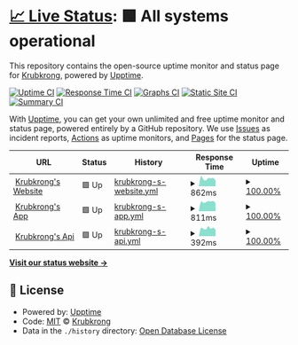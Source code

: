 # [📈 Live Status](https://krubkrong.github.io/status): <!--live status--> **🟩 All systems operational**

This repository contains the open-source uptime monitor and status page for [Krubkrong](krubkrong.com), powered by [Upptime](https://github.com/upptime/upptime).

[![Uptime CI](https://github.com/krubkrong/status/workflows/Uptime%20CI/badge.svg)](https://github.com/krubkrong/status/actions?query=workflow%3A%22Uptime+CI%22)
[![Response Time CI](https://github.com/krubkrong/status/workflows/Response%20Time%20CI/badge.svg)](https://github.com/krubkrong/status/actions?query=workflow%3A%22Response+Time+CI%22)
[![Graphs CI](https://github.com/krubkrong/status/workflows/Graphs%20CI/badge.svg)](https://github.com/krubkrong/status/actions?query=workflow%3A%22Graphs+CI%22)
[![Static Site CI](https://github.com/krubkrong/status/workflows/Static%20Site%20CI/badge.svg)](https://github.com/krubkrong/status/actions?query=workflow%3A%22Static+Site+CI%22)
[![Summary CI](https://github.com/krubkrong/status/workflows/Summary%20CI/badge.svg)](https://github.com/krubkrong/status/actions?query=workflow%3A%22Summary+CI%22)

With [Upptime](https://upptime.js.org), you can get your own unlimited and free uptime monitor and status page, powered entirely by a GitHub repository. We use [Issues](https://github.com/krubkrong/status/issues) as incident reports, [Actions](https://github.com/krubkrong/status/actions) as uptime monitors, and [Pages](https://krubkrong.github.io/status) for the status page.

<!--start: status pages-->
<!-- This summary is generated by Upptime (https://github.com/upptime/upptime) -->
<!-- Do not edit this manually, your changes will be overwritten -->
<!-- prettier-ignore -->
| URL | Status | History | Response Time | Uptime |
| --- | ------ | ------- | ------------- | ------ |
| <img alt="" src="https://favicons.githubusercontent.com/krubkrong.com" height="13"> [Krubkrong's Website](https://krubkrong.com) | 🟩 Up | [krubkrong-s-website.yml](https://github.com/krubkrong/status/commits/HEAD/history/krubkrong-s-website.yml) | <details><summary><img alt="Response time graph" src="./graphs/krubkrong-s-website/response-time-week.png" height="20"> 862ms</summary><br><a href="https://krubkrong.github.io/status/history/krubkrong-s-website"><img alt="Response time 958" src="https://img.shields.io/endpoint?url=https%3A%2F%2Fraw.githubusercontent.com%2Fkrubkrong%2Fstatus%2FHEAD%2Fapi%2Fkrubkrong-s-website%2Fresponse-time.json"></a><br><a href="https://krubkrong.github.io/status/history/krubkrong-s-website"><img alt="24-hour response time 774" src="https://img.shields.io/endpoint?url=https%3A%2F%2Fraw.githubusercontent.com%2Fkrubkrong%2Fstatus%2FHEAD%2Fapi%2Fkrubkrong-s-website%2Fresponse-time-day.json"></a><br><a href="https://krubkrong.github.io/status/history/krubkrong-s-website"><img alt="7-day response time 862" src="https://img.shields.io/endpoint?url=https%3A%2F%2Fraw.githubusercontent.com%2Fkrubkrong%2Fstatus%2FHEAD%2Fapi%2Fkrubkrong-s-website%2Fresponse-time-week.json"></a><br><a href="https://krubkrong.github.io/status/history/krubkrong-s-website"><img alt="30-day response time 863" src="https://img.shields.io/endpoint?url=https%3A%2F%2Fraw.githubusercontent.com%2Fkrubkrong%2Fstatus%2FHEAD%2Fapi%2Fkrubkrong-s-website%2Fresponse-time-month.json"></a><br><a href="https://krubkrong.github.io/status/history/krubkrong-s-website"><img alt="1-year response time 958" src="https://img.shields.io/endpoint?url=https%3A%2F%2Fraw.githubusercontent.com%2Fkrubkrong%2Fstatus%2FHEAD%2Fapi%2Fkrubkrong-s-website%2Fresponse-time-year.json"></a></details> | <details><summary><a href="https://krubkrong.github.io/status/history/krubkrong-s-website">100.00%</a></summary><a href="https://krubkrong.github.io/status/history/krubkrong-s-website"><img alt="All-time uptime 99.80%" src="https://img.shields.io/endpoint?url=https%3A%2F%2Fraw.githubusercontent.com%2Fkrubkrong%2Fstatus%2FHEAD%2Fapi%2Fkrubkrong-s-website%2Fuptime.json"></a><br><a href="https://krubkrong.github.io/status/history/krubkrong-s-website"><img alt="24-hour uptime 100.00%" src="https://img.shields.io/endpoint?url=https%3A%2F%2Fraw.githubusercontent.com%2Fkrubkrong%2Fstatus%2FHEAD%2Fapi%2Fkrubkrong-s-website%2Fuptime-day.json"></a><br><a href="https://krubkrong.github.io/status/history/krubkrong-s-website"><img alt="7-day uptime 100.00%" src="https://img.shields.io/endpoint?url=https%3A%2F%2Fraw.githubusercontent.com%2Fkrubkrong%2Fstatus%2FHEAD%2Fapi%2Fkrubkrong-s-website%2Fuptime-week.json"></a><br><a href="https://krubkrong.github.io/status/history/krubkrong-s-website"><img alt="30-day uptime 100.00%" src="https://img.shields.io/endpoint?url=https%3A%2F%2Fraw.githubusercontent.com%2Fkrubkrong%2Fstatus%2FHEAD%2Fapi%2Fkrubkrong-s-website%2Fuptime-month.json"></a><br><a href="https://krubkrong.github.io/status/history/krubkrong-s-website"><img alt="1-year uptime 99.80%" src="https://img.shields.io/endpoint?url=https%3A%2F%2Fraw.githubusercontent.com%2Fkrubkrong%2Fstatus%2FHEAD%2Fapi%2Fkrubkrong-s-website%2Fuptime-year.json"></a></details>
| <img alt="" src="https://favicons.githubusercontent.com/app.krubkrong.com" height="13"> [Krubkrong's App](https://app.krubkrong.com) | 🟩 Up | [krubkrong-s-app.yml](https://github.com/krubkrong/status/commits/HEAD/history/krubkrong-s-app.yml) | <details><summary><img alt="Response time graph" src="./graphs/krubkrong-s-app/response-time-week.png" height="20"> 811ms</summary><br><a href="https://krubkrong.github.io/status/history/krubkrong-s-app"><img alt="Response time 675" src="https://img.shields.io/endpoint?url=https%3A%2F%2Fraw.githubusercontent.com%2Fkrubkrong%2Fstatus%2FHEAD%2Fapi%2Fkrubkrong-s-app%2Fresponse-time.json"></a><br><a href="https://krubkrong.github.io/status/history/krubkrong-s-app"><img alt="24-hour response time 757" src="https://img.shields.io/endpoint?url=https%3A%2F%2Fraw.githubusercontent.com%2Fkrubkrong%2Fstatus%2FHEAD%2Fapi%2Fkrubkrong-s-app%2Fresponse-time-day.json"></a><br><a href="https://krubkrong.github.io/status/history/krubkrong-s-app"><img alt="7-day response time 811" src="https://img.shields.io/endpoint?url=https%3A%2F%2Fraw.githubusercontent.com%2Fkrubkrong%2Fstatus%2FHEAD%2Fapi%2Fkrubkrong-s-app%2Fresponse-time-week.json"></a><br><a href="https://krubkrong.github.io/status/history/krubkrong-s-app"><img alt="30-day response time 755" src="https://img.shields.io/endpoint?url=https%3A%2F%2Fraw.githubusercontent.com%2Fkrubkrong%2Fstatus%2FHEAD%2Fapi%2Fkrubkrong-s-app%2Fresponse-time-month.json"></a><br><a href="https://krubkrong.github.io/status/history/krubkrong-s-app"><img alt="1-year response time 675" src="https://img.shields.io/endpoint?url=https%3A%2F%2Fraw.githubusercontent.com%2Fkrubkrong%2Fstatus%2FHEAD%2Fapi%2Fkrubkrong-s-app%2Fresponse-time-year.json"></a></details> | <details><summary><a href="https://krubkrong.github.io/status/history/krubkrong-s-app">100.00%</a></summary><a href="https://krubkrong.github.io/status/history/krubkrong-s-app"><img alt="All-time uptime 99.86%" src="https://img.shields.io/endpoint?url=https%3A%2F%2Fraw.githubusercontent.com%2Fkrubkrong%2Fstatus%2FHEAD%2Fapi%2Fkrubkrong-s-app%2Fuptime.json"></a><br><a href="https://krubkrong.github.io/status/history/krubkrong-s-app"><img alt="24-hour uptime 100.00%" src="https://img.shields.io/endpoint?url=https%3A%2F%2Fraw.githubusercontent.com%2Fkrubkrong%2Fstatus%2FHEAD%2Fapi%2Fkrubkrong-s-app%2Fuptime-day.json"></a><br><a href="https://krubkrong.github.io/status/history/krubkrong-s-app"><img alt="7-day uptime 100.00%" src="https://img.shields.io/endpoint?url=https%3A%2F%2Fraw.githubusercontent.com%2Fkrubkrong%2Fstatus%2FHEAD%2Fapi%2Fkrubkrong-s-app%2Fuptime-week.json"></a><br><a href="https://krubkrong.github.io/status/history/krubkrong-s-app"><img alt="30-day uptime 100.00%" src="https://img.shields.io/endpoint?url=https%3A%2F%2Fraw.githubusercontent.com%2Fkrubkrong%2Fstatus%2FHEAD%2Fapi%2Fkrubkrong-s-app%2Fuptime-month.json"></a><br><a href="https://krubkrong.github.io/status/history/krubkrong-s-app"><img alt="1-year uptime 99.86%" src="https://img.shields.io/endpoint?url=https%3A%2F%2Fraw.githubusercontent.com%2Fkrubkrong%2Fstatus%2FHEAD%2Fapi%2Fkrubkrong-s-app%2Fuptime-year.json"></a></details>
| <img alt="" src="https://favicons.githubusercontent.com/api.krubkrong.com" height="13"> [Krubkrong's Api](https://api.krubkrong.com) | 🟩 Up | [krubkrong-s-api.yml](https://github.com/krubkrong/status/commits/HEAD/history/krubkrong-s-api.yml) | <details><summary><img alt="Response time graph" src="./graphs/krubkrong-s-api/response-time-week.png" height="20"> 392ms</summary><br><a href="https://krubkrong.github.io/status/history/krubkrong-s-api"><img alt="Response time 326" src="https://img.shields.io/endpoint?url=https%3A%2F%2Fraw.githubusercontent.com%2Fkrubkrong%2Fstatus%2FHEAD%2Fapi%2Fkrubkrong-s-api%2Fresponse-time.json"></a><br><a href="https://krubkrong.github.io/status/history/krubkrong-s-api"><img alt="24-hour response time 302" src="https://img.shields.io/endpoint?url=https%3A%2F%2Fraw.githubusercontent.com%2Fkrubkrong%2Fstatus%2FHEAD%2Fapi%2Fkrubkrong-s-api%2Fresponse-time-day.json"></a><br><a href="https://krubkrong.github.io/status/history/krubkrong-s-api"><img alt="7-day response time 392" src="https://img.shields.io/endpoint?url=https%3A%2F%2Fraw.githubusercontent.com%2Fkrubkrong%2Fstatus%2FHEAD%2Fapi%2Fkrubkrong-s-api%2Fresponse-time-week.json"></a><br><a href="https://krubkrong.github.io/status/history/krubkrong-s-api"><img alt="30-day response time 353" src="https://img.shields.io/endpoint?url=https%3A%2F%2Fraw.githubusercontent.com%2Fkrubkrong%2Fstatus%2FHEAD%2Fapi%2Fkrubkrong-s-api%2Fresponse-time-month.json"></a><br><a href="https://krubkrong.github.io/status/history/krubkrong-s-api"><img alt="1-year response time 326" src="https://img.shields.io/endpoint?url=https%3A%2F%2Fraw.githubusercontent.com%2Fkrubkrong%2Fstatus%2FHEAD%2Fapi%2Fkrubkrong-s-api%2Fresponse-time-year.json"></a></details> | <details><summary><a href="https://krubkrong.github.io/status/history/krubkrong-s-api">100.00%</a></summary><a href="https://krubkrong.github.io/status/history/krubkrong-s-api"><img alt="All-time uptime 99.26%" src="https://img.shields.io/endpoint?url=https%3A%2F%2Fraw.githubusercontent.com%2Fkrubkrong%2Fstatus%2FHEAD%2Fapi%2Fkrubkrong-s-api%2Fuptime.json"></a><br><a href="https://krubkrong.github.io/status/history/krubkrong-s-api"><img alt="24-hour uptime 100.00%" src="https://img.shields.io/endpoint?url=https%3A%2F%2Fraw.githubusercontent.com%2Fkrubkrong%2Fstatus%2FHEAD%2Fapi%2Fkrubkrong-s-api%2Fuptime-day.json"></a><br><a href="https://krubkrong.github.io/status/history/krubkrong-s-api"><img alt="7-day uptime 100.00%" src="https://img.shields.io/endpoint?url=https%3A%2F%2Fraw.githubusercontent.com%2Fkrubkrong%2Fstatus%2FHEAD%2Fapi%2Fkrubkrong-s-api%2Fuptime-week.json"></a><br><a href="https://krubkrong.github.io/status/history/krubkrong-s-api"><img alt="30-day uptime 100.00%" src="https://img.shields.io/endpoint?url=https%3A%2F%2Fraw.githubusercontent.com%2Fkrubkrong%2Fstatus%2FHEAD%2Fapi%2Fkrubkrong-s-api%2Fuptime-month.json"></a><br><a href="https://krubkrong.github.io/status/history/krubkrong-s-api"><img alt="1-year uptime 99.26%" src="https://img.shields.io/endpoint?url=https%3A%2F%2Fraw.githubusercontent.com%2Fkrubkrong%2Fstatus%2FHEAD%2Fapi%2Fkrubkrong-s-api%2Fuptime-year.json"></a></details>

<!--end: status pages-->

[**Visit our status website →**](https://krubkrong.github.io/status)

## 📄 License

- Powered by: [Upptime](https://github.com/upptime/upptime)
- Code: [MIT](./LICENSE) © [Krubkrong](krubkrong.com)
- Data in the `./history` directory: [Open Database License](https://opendatacommons.org/licenses/odbl/1-0/)
